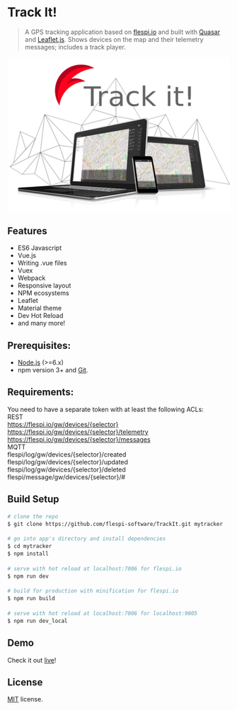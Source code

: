 # Track It!

> A GPS tracking application based on [flespi.io](https://flespi.io) and built with [Quasar](http://quasar-framework.org) and [Leaflet.js](http://leafletjs.com). Shows devices on the map and their telemetry messages; includes a track player.

![Screenshot](/misc/screenshot.jpg?raw=true "Track it!")

## Features
* ES6 Javascript
* Vue.js
* Writing .vue files
* Vuex
* Webpack
* Responsive layout
* NPM ecosystems
* Leaflet
* Material theme
* Dev Hot Reload
* and many more!

## Prerequisites:

- [Node.js](https://nodejs.org/en/) (>=6.x)
- npm version 3+ and [Git](https://git-scm.com/).

## Requirements:
You need to have a separate token with at least the following ACLs:<br />
REST<br />
https://flespi.io/gw/devices/{selector}<br />
https://flespi.io/gw/devices/{selector}/telemetry<br />
https://flespi.io/gw/devices/{selector}/messages<br />
MQTT<br />
flespi/log/gw/devices/{selector}/created<br />
flespi/log/gw/devices/{selector}/updated<br />
flespi/log/gw/devices/{selector}/deleted<br />
flespi/message/gw/devices/{selector}/#<br />

## Build Setup

``` bash
# clone the repo
$ git clone https://github.com/flespi-software/TrackIt.git mytracker

# go into app's directory and install dependencies
$ cd mytracker
$ npm install

# serve with hot reload at localhost:7006 for flespi.io
$ npm run dev

# build for production with minification for flespi.io
$ npm run build

# serve with hot reload at localhost:7006 for localhost:9005
$ npm run dev_local
```
## Demo
Check it out [live](http://trackit.flespi.io)!

## License
[MIT](https://github.com/flespi-software/TrackIt/blob/master/LICENSE) license.
